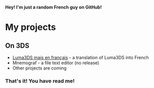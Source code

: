 **Hey! I'm just a random French guy on GitHub!**
# My projects
## On 3DS
- [Luma3DS mais en français](https://github.com/Terranaus/Luma3DS-mais-en-francais) - a translation of Luma3DS into French
- Mnemograf - a file text editor (no release)
- Other projects are coming

### That's it! You have read me!
